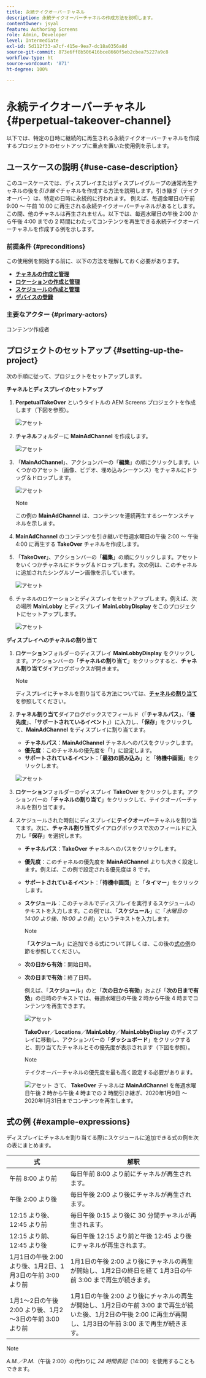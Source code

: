 ```yaml
---
title: 永続テイクオーバーチャネル
description: 永続テイクオーバーチャネルの作成方法を説明します。
contentOwner: jsyal
feature: Authoring Screens
role: Admin, Developer
level: Intermediate
exl-id: 5d112f33-a7cf-415e-9ea7-dc18a0356a8d
source-git-commit: 873e6ff8b506416bce8660f5eb2cbea75227a9c8
workflow-type: ht
source-wordcount: '871'
ht-degree: 100%

---
```


# 永続テイクオーバーチャネル {#perpetual-takeover-channel}

以下では、特定の日時に継続的に再生される永続テイクオーバーチャネルを作成するプロジェクトのセットアップに重点を置いた使用例を示します。

## ユースケースの説明 {#use-case-description}

このユースケースでは、ディスプレイまたはディスプレイグループの通常再生チャネルの後を&#x200B;*引き継ぐ*チャネルを作成する方法を説明します。引き継ぎ（テイクオーバー）は、特定の日時に永続的に行われます。
例えば、毎週金曜日の午前 9:00 ～ 午前 10:00 に再生される永続テイクオーバーチャネルがあるとします。この間、他のチャネルは再生されません。以下では、毎週水曜日の午後 2:00 から午後 4:00 までの 2 時間にわたってコンテンツを再生できる永続テイクオーバーチャネルを作成する例を示します。

### 前提条件 {#preconditions}

この使用例を開始する前に、以下の方法を理解しておく必要があります。

* **[チャネルの作成と管理](managing-channels.md)**
* **[ロケーションの作成と管理](managing-locations.md)**
* **[スケジュールの作成と管理](managing-schedules.md)**
* **[デバイスの登録](device-registration.md)**

### 主要なアクター {#primary-actors}

コンテンツ作成者

## プロジェクトのセットアップ {#setting-up-the-project}

次の手順に従って、プロジェクトをセットアップします。

**チャネルとディスプレイのセットアップ**

1. **PerpetualTakeOver** というタイトルの AEM Screens プロジェクトを作成します（下図を参照）。

   ![アセット](assets/p_usecase1.png)

1. **チャネル**&#x200B;フォルダーに **MainAdChannel** を作成します。

   ![アセット](assets/p_usecase2.png)

1. 「**MainAdChannel**」、アクションバーの「**編集**」の順にクリックします。いくつかのアセット（画像、ビデオ、埋め込みシーケンス）をチャネルにドラッグ＆ドロップします。

   ![アセット](assets/p_usecase3.png)


   >[!NOTE]
   >この例の **MainAdChannel** は、コンテンツを連続再生するシーケンスチャネルを示します。

1. **MainAdChannel** のコンテンツを引き継いで毎週水曜日の午後 2:00 〜 午後 4:00 に再生する **TakeOver** チャネルを作成します。

1. 「**TakeOver**」、アクションバーの「**編集**」の順にクリックします。アセットをいくつかチャネルにドラッグ＆ドロップします。次の例は、このチャネルに追加されたシングルゾーン画像を示しています。

   ![アセット](assets/p_usecase4.png)

1. チャネルのロケーションとディスプレイをセットアップします。例えば、次の場所 **MainLobby** とディスプレイ **MainLobbyDisplay** をこのプロジェクトにセットアップします。

   ![アセット](assets/p_usecase5.png)

**ディスプレイへのチャネルの割り当て**

1. **ロケーション**&#x200B;フォルダーのディスプレイ **MainLobbyDisplay** をクリックします。アクションバーの「**チャネルの割り当て**」をクリックすると、**チャネル割り当て**&#x200B;ダイアログボックスが開きます。

   >[!NOTE]
   >ディスプレイにチャネルを割り当てる方法については、**[チャネルの割り当て](channel-assignment.md)**&#x200B;を参照してください。

1. **チャネル割り当て**&#x200B;ダイアログボックスでフィールド（「**チャネルパス**」、「**優先度**」、「**サポートされているイベント**」）に入力し、「**保存**」をクリックして、**MainAdChannel** をディスプレイに割り当てます。

   * **チャネルパス**：**MainAdChannel** チャネルへのパスをクリックします。
   * **優先度**：このチャネルの優先度を「1」に設定します。
   * **サポートされているイベント**：「**最初の読み込み**」と「**待機中画面**」をクリックします。

   ![アセット](assets/p_usecase6.png)

1. **ロケーション**&#x200B;フォルダーのディスプレイ **TakeOver** をクリックします。アクションバーの「**チャネルの割り当て**」をクリックして、テイクオーバーチャネルを割り当てます。

1. スケジュールされた時刻にディスプレイに&#x200B;**テイクオーバー**&#x200B;チャネルを割り当てます。次に、**チャネル割り当て**&#x200B;ダイアログボックスで次のフィールドに入力し「**保存**」を選択します。

   * **チャネルパス**：**TakeOver** チャネルへのパスをクリックします。
   * **優先度**：このチャネルの優先度を **MainAdChannel** よりも大きく設定します。例えば、この例で設定される優先度は 8 です。
   * **サポートされているイベント**：「**待機中画面**」と「**タイマー**」をクリックします。
   * **スケジュール**：このチャネルでディスプレイを実行するスケジュールのテキストを入力します。この例では、「**スケジュール**」に「*水曜日の 14:00 より後、16:00 より前*」というテキストを入力します。

     >[!NOTE]
     >「**スケジュール**」に追加できる式について詳しくは、この後の[式の例](#example-expressions)の節を参照してください。
   * **次の日から有効**：開始日時。
   * **次の日まで有効**：終了日時。

     例えば、「**スケジュール**」のと「**次の日から有効**」および「**次の日まで有効**」の日時のテキストでは、毎週水曜日の午後 2 時から午後 4 時までコンテンツを再生できます。


     ![アセット](assets/p_usecase7.png)

     **TakeOver**／**Locations**／**MainLobby**／**MainLobbyDisplay** のディスプレイに移動し、アクションバーの「**ダッシュボード**」をクリックすると、割り当てたチャネルとその優先度が表示されます（下図を参照）。

     >[!NOTE]
     >テイクオーバーチャネルの優先度を最も高く設定する必要があります。

     ![アセット](assets/p_usecase8.png)
さて、 **TakeOver** チャネルは **MainAdChannel** を毎週水曜日午後 2 時から午後 4 時までの 2 時間引き継ぎ、2020年1月9日 ～ 2020年1月31日までコンテンツを再生します。

## 式の例 {#example-expressions}

ディスプレイにチャネルを割り当てる際にスケジュールに追加できる式の例を次の表にまとめます。

| **式** | **解釈** |
|---|---|
| 午前 8:00 より前 | 毎日午前 8:00 より前にチャネルが再生されます。 |
| 午後 2:00 より後 | 毎日午後 2:00 より後にチャネルが再生されます。 |
| 12:15 より後、12:45 より前 | 毎日午後 0:15 より後に 30 分間チャネルが再生されます。 |
| 12:15 より前、12:45 より後 | 毎日午後 12:15 より前と午後 12:45 より後にチャネルが再生されます。 |
| 1月1日の午後 2:00 より後、1月2日、1月3日の午前 3:00 より前 | 1月1日の午後 2:00 より後にチャネルの再生が開始し、1月2日の終日を経て 1月3日の午前 3:00 まで再生が続きます。 |
| 1月1～2日の午後 2:00 より後、1月2～3日の午前 3:00 より前 | 1月1日の午後 2:00 より後にチャネルの再生が開始し、1月2日の午前 3:00 まで再生が続いた後、1月2日の午後 2:00 に再生が再開し、1月3日の午前 3:00 まで再生が続きます。 |

>[!NOTE]
>
>*A.M.／P.M.*（午後 2:00）の代わりに _24 時間表記_（14:00）を使用することもできます。
